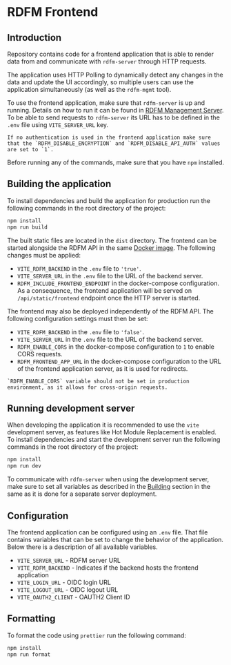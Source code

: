 # RDFM Frontend

## Introduction

Repository contains code for a frontend application that is able to render data from and communicate with `rdfm-server` through HTTP requests.

The application uses HTTP Polling to dynamically detect any changes in the data and update the UI accordingly, so multiple users can use the application simultaneously (as well as the `rdfm-mgmt` tool).


To use the frontend application, make sure that `rdfm-server` is up and running.
Details on how to run it can be found in [RDFM Management Server](./rdfm_mgmt_server.md).
To be able to send requests to `rdfm-server` its URL has to be defined in the `.env` file using `VITE_SERVER_URL` key.

```{warning}
If no authentication is used in the frontend application make sure that the `RDFM_DISABLE_ENCRYPTION` and `RDFM_DISABLE_API_AUTH` values are set to `1`.
```

Before running any of the commands, make sure that you have `npm` installed.

## Building the application

To install dependencies and build the application for production run the following commands in the root directory of the project:

```bash
npm install
npm run build
```

The built static files are located in the `dist` directory.
The frontend can be started alongside the RDFM API in the same [Docker image](rdfm_mgmt_server.md#setting-up-a-dockerized-development-environment).
The following changes must be applied:

- `VITE_RDFM_BACKEND` in the `.env` file to `'true'`.
- `VITE_SERVER_URL` in the `.env` file to the URL of the backend server.
- `RDFM_INCLUDE_FRONTEND_ENDPOINT` in the docker-compose configuration. As a consequence, the frontend application will be served on `/api/static/frontend` endpoint once the HTTP server is started.

The frontend may also be deployed independently of the RDFM API.
The following configuration settings must then be set:

- `VITE_RDFM_BACKEND` in the `.env` file to `'false'`.
- `VITE_SERVER_URL` in the `.env` file to the URL of the backend server.
- `RDFM_ENABLE_CORS` in the docker-compose configuration to `1` to enable CORS requests.
- `RDFM_FRONTEND_APP_URL` in the docker-compose configuration to the URL of the frontend application server, as it is used for redirects.

```{warning}
`RDFM_ENABLE_CORS` variable should not be set in production environment, as it allows for cross-origin requests.
```

## Running development server

When developing the application it is recommended to use the `vite` development server, as features like Hot Module Replacement is enabled.
To install dependencies and start the development server run the following commands in the root directory of the project:

```bash
npm install
npm run dev
```

To communicate with `rdfm-server` when using the development server, make sure to set all variables as described in the [Building](#building-the-application) section in the same as it is done for a separate server deployment.


## Configuration

The frontend application can be configured using an `.env` file.
That file contains variables that can be set to change the behavior of the application.
Below there is a description of all available variables.

* `VITE_SERVER_URL` - RDFM server URL
* `VITE_RDFM_BACKEND` - Indicates if the backend hosts the frontend application
* `VITE_LOGIN_URL` - OIDC login URL
* `VITE_LOGOUT_URL` - OIDC logout URL
* `VITE_OAUTH2_CLIENT` - OAUTH2 Client ID

## Formatting

To format the code using `prettier` run the following command:

```bash
npm install
npm run format
```
